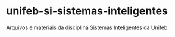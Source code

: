 # unifeb-si-sistemas-inteligentes
Arquivos e materiais da disciplina Sistemas Inteligentes da Unifeb.
